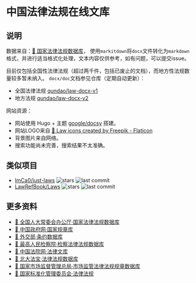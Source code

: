 # 中国法律法规在线文库

## 说明

数据来自：[🔗 国家法律法规数据库](https://flk.npc.gov.cn/search)，
使用`markitdown`将`docx`文件转化为`markdown`格式，并进行适当格式化处理，文本内容仅供参考，如有问题，可以提交issue。

目前仅包括全国性法律法规（超过两千件，包括已废止的文档），而地方性法规数量较多暂未纳入。
`docx/doc`文档参见仓库（定期自动更新）：

- 全国法律法规 [qundao/law-docx-v1](https://github.com/qundao/law-docx-v1)
- 地方法规 [qundao/law-docx-v2](https://github.com/qundao/law-docx-v2)

网站资源：

- 网站使用 Hugo + 主题 [google/docsy](https://github.com/google/docsy) 搭建。
- 网站LOGO来自 [🔗 Law icons created by Freepik - Flaticon](https://www.flaticon.com/free-icons/law "law icons")
- 背景图片来自网络。
- 搜索功能尚未完善，搜索结果不太准确。

## 类似项目

- [ImCa0/just-laws](https://github.com/ImCa0/just-laws)
    ![stars](https://img.shields.io/github/stars/ImCa0/just-laws)
    ![last commit](https://img.shields.io/github/last-commit/ImCa0/just-laws)
- [LawRefBook/Laws](https://github.com/LawRefBook/Laws)
    ![stars](https://img.shields.io/github/stars/LawRefBook/Laws)
    ![last commit](https://img.shields.io/github/last-commit/LawRefBook/Laws)

## 更多资料

- [🔗 全国人大常委会办公厅·国家法律法规数据库](https://flk.npc.gov.cn/index)
- [🔗 中国政府网·国家规章库](https://www.gov.cn/zhengce/xxgk/gjgzk/index.htm)
- [🔗 外交部·条约数据库](https://treaty.mfa.gov.cn/web/index.jsp)
- [🔗 最高人民检察院·检察法律法规数据库](https://www.spp.gov.cn/spp/flfgk/index.shtml)
- [🔗 中国法院网·法律文库](https://www.chinacourt.cn/law.shtml)
- [🔗 北大法宝·法律法规数据库](https://www.pkulaw.com/law)
- [🔗 国家市场监督管理总局·市场监管法律法规规章数据库](https://sjfg.samr.gov.cn/law/pageInfo/main.main)
- [🔗 国家标准化管理委员会·法律法规](https://www.sac.gov.cn/xxgk/flfg/index.html)
